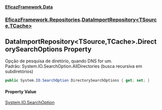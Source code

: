 #### [EficazFramework.Data](EficazFrameworkData.md 'EficazFramework Data')
### [EficazFramework.Repositories](EficazFrameworkData.md#EficazFramework.Repositories 'EficazFramework.Repositories').[DataImportRepository&lt;TSource,TCache&gt;](EficazFramework.Repositories/DataImportRepository_TSource,TCache_.md 'EficazFramework.Repositories.DataImportRepository<TSource,TCache>')

## DataImportRepository<TSource,TCache>.DirectorySearchOptions Property

Opção de pesquisa de diretório, quando DNS for um.  
Padrão: System.IO.SearchOption.AllDirectories (busca recursiva em subdiretórios)

```csharp
public System.IO.SearchOption DirectorySearchOptions { get; set; }
```

#### Property Value
[System.IO.SearchOption](https://docs.microsoft.com/en-us/dotnet/api/System.IO.SearchOption 'System.IO.SearchOption')
